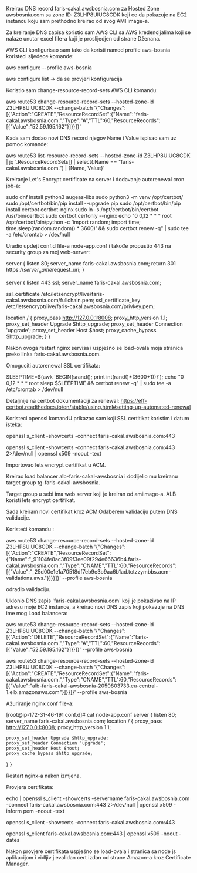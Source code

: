 
Kreirao DNS record faris-cakal.awsbosnia.com za Hosted Zone awsbosnia.com sa zone ID: Z3LHP8UIUC8CDK koji ce da pokazuje na EC2 instancu koju sam prethodno kreirao od svog AMI image-a. 

Za kreiranje DNS zapisa koristio sam AWS CLI sa AWS kredencijalima koji se nalaze unutar excel file-a koji je proslijedjen od strane Dženana. 

AWS CLI konfigurisao sam tako da koristi named profile aws-bosnia koristeci sljedece komande:

aws configure --profile aws-bosnia

aws configure list → da se provjeri konfiguracija

Koristio sam change-resource-record-sets AWS CLI komandu:

aws route53 change-resource-record-sets --hosted-zone-id Z3LHP8UIUC8CDK --change-batch '{"Changes":[{"Action":"CREATE","ResourceRecordSet":{"Name":"faris-cakal.awsbosnia.com.","Type":"A","TTL":60,"ResourceRecords":[{"Value":"52.59.195.162"}]}}]}'

Kada sam dodao novi DNS record njegov Name i Value ispisao sam uz pomoc komande:

aws route53 list-resource-record-sets --hosted-zone-id Z3LHP8UIUC8CDK | jq '.ResourceRecordSets[] | select(.Name == "faris-cakal.awsbosnia.com.") | {Name, Value}'

Kreiranje  Let's Encrypt certificate na server i dodavanje autorenewal cron job-a:

sudo dnf install python3 augeas-libs
sudo python3 -m venv /opt/certbot/
sudo /opt/certbot/bin/pip install --upgrade pip
sudo /opt/certbot/bin/pip install certbot certbot-nginx
sudo ln -s /opt/certbot/bin/certbot /usr/bin/certbot
sudo certbot certonly --nginx 
echo "0 0,12 * * * root /opt/certbot/bin/python -c 'import random; import time; time.sleep(random.random() * 3600)' && sudo certbot renew -q" | sudo tee -a /etc/crontab > /dev/null

Uradio updejt conf.d file-a node-app.conf i takođe propustio 443 na security group za moj web-server:

server {
  listen 80;
  server_name faris-cakal.awsbosnia.com;
  return 301 https://$server_name$request_uri;
}

server {
  listen 443 ssl;
  server_name faris-cakal.awsbosnia.com;

  ssl_certificate /etc/letsencrypt/live/faris-cakal.awsbosnia.com/fullchain.pem;
  ssl_certificate_key /etc/letsencrypt/live/faris-cakal.awsbosnia.com/privkey.pem;

  location / {
    proxy_pass http://127.0.0.1:8008;
    proxy_http_version 1.1;
    proxy_set_header Upgrade $http_upgrade;
    proxy_set_header Connection 'upgrade';
    proxy_set_header Host $host;
    proxy_cache_bypass $http_upgrade;
  }
}

Nakon ovoga restart nginx servisa i uspješno se load-ovala moja stranica preko linka faris-cakal.awsbosnia.com.

 
Omoguciti autorenewal SSL certifikata:

SLEEPTIME=$(awk 'BEGIN{srand(); print int(rand()*(3600+1))}'); echo "0 0,12 * * * root sleep $SLEEPTIME && certbot renew -q" | sudo tee -a /etc/crontab > /dev/null

Detaljnije na certbot dokumentaciji za renewal: https://eff-certbot.readthedocs.io/en/stable/using.html#setting-up-automated-renewal

Koristeci openssl komandU prikazao sam koji SSL certitikat koristim i datum  isteka:

openssl s_client -showcerts -connect faris-cakal.awsbosnia.com:443

openssl s_client -showcerts -connect faris-cakal.awsbosnia.com:443 2>/dev/null | openssl x509 -noout -text

Importovao lets encrypt certifikat u ACM.

Kreirao load balancer alb-faris-cakal-awsbosnia i dodijelio mu kreiranu target group tg-faris-cakal-awsbosnia.

Target group u sebi ima web server koji je kreiran od amiimage-a. ALB koristi lets encrypt certifikat.

Sada kreiram novi certifikat kroz ACM.Odaberem validaciju putem DNS validacije.

Koristeći komandu :

aws route53 change-resource-record-sets --hosted-zone-id Z3LHP8UIUC8CDK --change-batch '{"Changes":[{"Action":"CREATE","ResourceRecordSet":{"Name":"_91104fe8ac3f09f3ee09f294e66636b4.faris-cakal.awsbosnia.com.","Type":"CNAME","TTL":60,"ResourceRecords":[{"Value":"_25d00e1e1a70518df7eb9e3b9aa6b1ad.tctzzymbbs.acm-validations.aws."}]}}]}' --profile aws-bosnia

odradio validaciju.

Uklonio DNS zapis 'faris-cakal.awsbosnia.com' koji je pokazivao na IP adresu moje EC2 instance, a kreirao novi DNS zapis koji pokazuje na DNS ime mog Load balancera:

aws route53 change-resource-record-sets --hosted-zone-id Z3LHP8UIUC8CDK --change-batch '{"Changes":[{"Action":"DELETE","ResourceRecordSet":{"Name":"faris-cakal.awsbosnia.com.","Type":"A","TTL":60,"ResourceRecords":[{"Value":"52.59.195.162"}]}}]}' --profile aws-bosnia

aws route53 change-resource-record-sets --hosted-zone-id Z3LHP8UIUC8CDK --change-batch '{"Changes":[{"Action":"CREATE","ResourceRecordSet":{"Name":"faris-cakal.awsbosnia.com.","Type":"CNAME","TTL":60,"ResourceRecords":[{"Value":"alb-faris-cakal-awsbosnia-2050803733.eu-central-1.elb.amazonaws.com"}]}}]}' --profile aws-bosnia

Ažuriranje nginx conf file-a:

[root@ip-172-31-46-191 conf.d]# cat node-app.conf
server {
  listen 80;
  server_name faris-cakal.awsbosnia.com;
  location / {
    proxy_pass http://127.0.0.1:8008;
    proxy_http_version 1.1;

    proxy_set_header Upgrade $http_upgrade;
    proxy_set_header Connection 'upgrade';
    proxy_set_header Host $host;
    proxy_cache_bypass $http_upgrade;
  }
}

Restart nginx-a nakon izmjena.


Provjera certifikata:

echo | openssl s_client -showcerts -servername faris-cakal.awsbosnia.com -connect faris-cakal.awsbosnia.com:443 2>/dev/null | openssl x509 -inform pem -noout -text


openssl s_client -showcerts -connect faris-cakal.awsbosnia.com:443 

openssl s_client faris-cakal.awsbosnia.com:443 | openssl x509 -noout -dates

Nakon provjere certifikata uspješno se load-ovala i stranica sa node js aplikacijom i vidljiv j evalidan cert izdan od strane Amazon-a kroz Certificate Manager.










